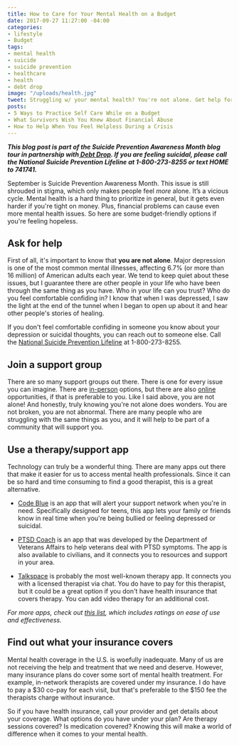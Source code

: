 ```yaml
---
title: How to Care for Your Mental Health on a Budget
date: 2017-09-27 11:27:00 -04:00
categories:
- lifestyle
- Budget
tags:
- mental health
- suicide
- suicide prevention
- healthcare
- health
- debt drop
image: "/uploads/health.jpg"
tweet: Struggling w/ your mental health? You're not alone. Get help for less $.
posts:
- 5 Ways to Practice Self Care While on a Budget
- What Survivors Wish You Knew About Financial Abuse
- How to Help When You Feel Helpless During a Crisis
---
```


***This blog post is part of the Suicide Prevention Awareness Month blog tour in partnership with[ Debt Drop](http://giving.rockstarfinance.com/debt-drop/). If you are feeling suicidal, please call the National Suicide Prevention Lifeline at 1-800-273-8255 or text HOME to 741741.***

September is Suicide Prevention Awareness Month. This issue is still shrouded in stigma, which only makes people feel *more* alone. It’s a vicious cycle. Mental health is a hard thing to prioritize in general, but it gets even harder if you're tight on money. Plus, financial problems can cause even more mental health issues. So here are some budget-friendly options if you're feeling hopeless.

## Ask for help

First of all, it's important to know that **you are not alone**. Major depression is one of the most common mental illnesses, affecting 6.7% (or more than 16 million) of American adults each year. We tend to keep quiet about these issues, but I guarantee there are other people in your life who have been through the same thing as you have. Who in your life can you trust? Who do you feel comfortable confiding in? I know that when I was depressed, I saw the light at the end of the tunnel when I began to open up about it and hear other people's stories of healing.

If you don't feel comfortable confiding in someone you know about your depression or suicidal thoughts, you can reach out to someone else. Call the [National Suicide Prevention Lifeline](https://suicidepreventionlifeline.org/) at 1-800-273-8255. 

## Join a support group

There are so many support groups out there. There is one for every issue you can imagine. There are [in-person](https://adaa.org/supportgroups) options, but there are also [online](https://www.inspire.com/groups/mental-health-america/) opportunities, if that is preferable to you. Like I said above, you are not alone! And honestly, truly knowing you're not alone does wonders. You are not broken, you are not abnormal. There are many people who are struggling with the same things as you, and it will help to be part of a community that will support you.

## Use a therapy/support app

Technology can truly be a wonderful thing. There are many apps out there that make it easier for us to access mental health professionals. Since it can be so hard and time consuming to find a good therapist, this is a great alternative. 

* [Code Blue](http://codeblue.io/) is an app that will alert your support network when you're in need. Specifically designed for teens, this app lets your family or friends know in real time when you're being bullied or feeling depressed or suicidal.


* [PTSD Coach](https://www.ptsd.va.gov/public/materials/apps/ptsdcoach.asp) is an app that was developed by the Department of Veterans Affairs to help veterans deal with PTSD symptoms. The app is also available to civilians, and it connects you to resources and support in your area.


* [Talkspace](https://itunes.apple.com/us/app/talkspace-therapy/id661829386?mt=8) is probably the most well-known therapy app. It connects you with a licensed therapist via chat. You do have to pay for this therapist, but it could be a great option if you don't have health insurance that covers therapy. You can add video therapy for an additional cost.

*For more apps, check out [this list](https://adaa.org/finding-help/mobile-apps), which includes ratings on ease of use and effectiveness.*

## Find out what your insurance covers

Mental health coverage in the U.S. is woefully inadequate. Many of us are not receiving the help and treatment that we need and deserve. However, many insurance plans do cover some sort of mental health treatment. For example, in-network therapists are covered under my insurance. I do have to pay a $30 co-pay for each visit, but that's preferable to the $150 fee the therapists charge without insurance.

So if you have health insurance, call your provider and get details about your coverage. What options do you have under your plan? Are therapy sessions covered? Is medication covered? Knowing this will make a world of difference when it comes to your mental health.